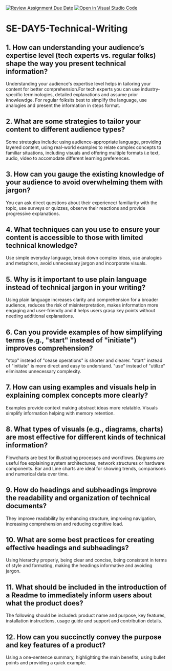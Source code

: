 [![Review Assignment Due Date](https://classroom.github.com/assets/deadline-readme-button-22041afd0340ce965d47ae6ef1cefeee28c7c493a6346c4f15d667ab976d596c.svg)](https://classroom.github.com/a/zsAR-pyY)
[![Open in Visual Studio Code](https://classroom.github.com/assets/open-in-vscode-2e0aaae1b6195c2367325f4f02e2d04e9abb55f0b24a779b69b11b9e10269abc.svg)](https://classroom.github.com/online_ide?assignment_repo_id=18810537&assignment_repo_type=AssignmentRepo)
# SE-DAY5-Technical-Writing
## 1. How can understanding your audience’s expertise level (tech experts vs. regular folks) shape the way you present technical information?

Understanding your audience's expertise level helps in tailoring your content for better comprehension.For tech experts you can use industry-specific terminologies, detailed explanations and assume prior knowlewdge. For regular folksits best to simplify the language, use analogies and present the information in steps format.

## 2. What are some strategies to tailor your content to different audience types?

Some stretegies include: using audience-appropriate language, providing layered content, using real-world examples to relate complex concepts to familiar situations, including visuals and offering multiple formats i.e text, audio, video to accomodate different learning preferences.

## 3. How can you gauge the existing knowledge of your audience to avoid overwhelming them with jargon?

You can ask direct questions about their experience/ familiarity with the topic, use surveys or quizzes, observe their reactions and provide progressive explanations.

## 4. What techniques can you use to ensure your content is accessible to those with limited technical knowledge?

Use simple everyday language, break down complex ideas, use analogies and metaphors, avoid unnecessary jargon and incorporate visuals.

## 5. Why is it important to use plain language instead of technical jargon in your writing?

Using plain language increases clarity and comprehension for a broader audience, reduces the risk of misinterpretation, makes information more engaging and user-friendly and it helps users grasp key points without needing additional explanations.

## 6. Can you provide examples of how simplifying terms (e.g., "start" instead of "initiate") improves comprehension?

"stop" instead of "cease operations" is shorter and clearer.
"start" instead of "initiate" is more direct and easy to understand.
"use" instead of "utilize" eliminates unnecessary complexity.

## 7. How can using examples and visuals help in explaining complex concepts more clearly?

Examples provide context making abstract ideas more relatable.
Visuals simplify information helping with memory retention.

## 8. What types of visuals (e.g., diagrams, charts) are most effective for different kinds of technical information?

Flowcharts are best for illustrating processes and workflows. Diagrams are useful foe explaining system architectures, network structures or hardware components. Bar and Line charts are ideal for showing trends, comparisons and numerical data over time.

## 9. How do headings and subheadings improve the readability and organization of technical documents?
They improve readability by enhancing structure, improving navigation, increasing comprehension and reducing cognitive load.

## 10. What are some best practices for creating effective headings and subheadings?

Using hierarchy properly, being clear and concise, being consistent in terms of style and formating, making the headings informative and avoiding jargon.

## 11. What should be included in the introduction of a Readme to immediately inform users about what the product does?

The following should be included: product name and purpose, key features, installation instructions, usage guide and support and contribution details.

## 12. How can you succinctly convey the purpose and key features of a product?

Using a one-sentence summary, highlighting the main benefits, using bullet points and providing a quick example.
